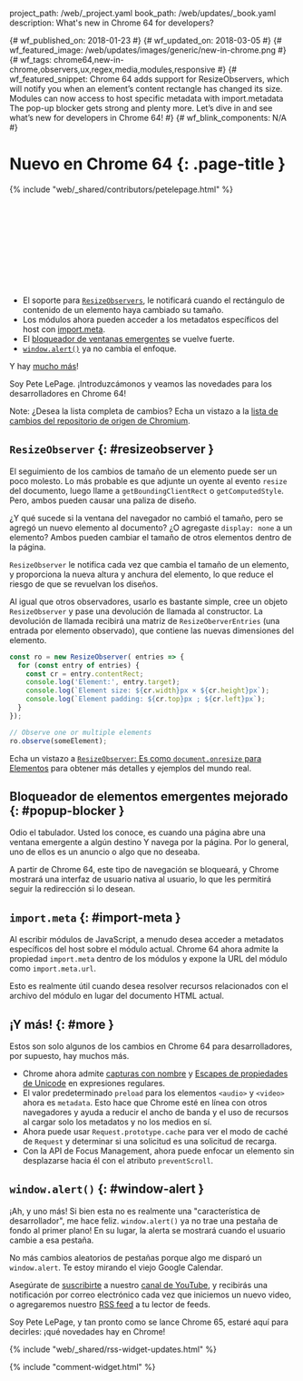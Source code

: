 project_path: /web/_project.yaml
book_path: /web/updates/_book.yaml
description: What's new in Chrome 64 for developers?
<span lang="es-x-mtfrom-en">

{# wf_published_on: 2018-01-23 #}
{# wf_updated_on: 2018-03-05 #}
{# wf_featured_image: /web/updates/images/generic/new-in-chrome.png #}
{# wf_tags: chrome64,new-in-chrome,observers,ux,regex,media,modules,responsive #}
{# wf_featured_snippet: Chrome 64 adds support for ResizeObservers, which will notify you when an element’s content rectangle has changed its size. Modules can now access to host specific metadata with import.metadata The pop-up blocker gets strong and plenty more. Let’s dive in and see what’s new for developers in Chrome 64! #}
{# wf_blink_components: N/A #}

# Nuevo en Chrome 64 {: .page-title }

{% include "web/_shared/contributors/petelepage.html" %}

<div class="clearfix"></div>

<div class="video-wrapper">   <iframe class="devsite-embedded-youtube-video" data-video-id="y5sb-icqOyg"
          data-autohide="1" data-showinfo="0" frameborder="0" allowfullscreen>
  </iframe>
</div>

* El soporte para [`ResizeObservers`](#resizeobserver), le notificará cuando el rectángulo de contenido de un elemento haya cambiado su tamaño.
* Los módulos ahora pueden acceder a los metadatos específicos del host con [import.meta](#import-meta).
* El [bloqueador de ventanas emergentes](#popup-blocker) se vuelve fuerte.
* [`window.alert()`](#window-alert) ya no cambia el enfoque.

Y hay [mucho más](#more)!

Soy Pete LePage. ¡Introduzcámonos y veamos las novedades para los desarrolladores en Chrome 64!

<div class="clearfix"></div>

Note: ¿Desea la lista completa de cambios? Echa un vistazo a la [lista de cambios del repositorio de origen de Chromium](https://chromium.googlesource.com/chromium/src/+log/63.0.3239.84..64.0.3282.140).

## `ResizeObserver` {: #resizeobserver }

El seguimiento de los cambios de tamaño de un elemento puede ser un poco molesto. Lo más probable es que adjunte un oyente al evento `resize` del documento, luego llame a `getBoundingClientRect` o `getComputedStyle`. Pero, ambos pueden causar una paliza de diseño.

¿Y qué sucede si la ventana del navegador no cambió el tamaño, pero se agregó un nuevo elemento al documento? ¿O agregaste `display: none` a un elemento? Ambos pueden cambiar el tamaño de otros elementos dentro de la página.

`ResizeObserver` le notifica cada vez que cambia el tamaño de un elemento, y proporciona la nueva altura y anchura del elemento, lo que reduce el riesgo de que se revuelvan los diseños.

Al igual que otros observadores, usarlo es bastante simple, cree un objeto `ResizeObserver` y pase una devolución de llamada al constructor. La devolución de llamada recibirá una matriz de `ResizeOberverEntries` (una entrada por elemento observado), que contiene las nuevas dimensiones del elemento.

```js
const ro = new ResizeObserver( entries => {
  for (const entry of entries) {
    const cr = entry.contentRect;
    console.log('Element:', entry.target);
    console.log(`Element size: ${cr.width}px × ${cr.height}px`);
    console.log(`Element padding: ${cr.top}px ; ${cr.left}px`);
  }
});

// Observe one or multiple elements
ro.observe(someElement);
```

Echa un vistazo a [`ResizeObserver`: Es como `document.onresize` para Elementos](/web/updates/2016/10/resizeobserver) para obtener más detalles y ejemplos del mundo real.


## Bloqueador de elementos emergentes mejorado {: #popup-blocker }

Odio el tabulador. Usted los conoce, es cuando una página abre una ventana emergente a algún destino Y navega por la página. Por lo general, uno de ellos es un anuncio o algo que no deseaba.

A partir de Chrome 64, este tipo de navegación se bloqueará, y Chrome mostrará una interfaz de usuario nativa al usuario, lo que les permitirá seguir la redirección si lo desean.


## `import.meta` {: #import-meta }

Al escribir módulos de JavaScript, a menudo desea acceder a metadatos específicos del host sobre el módulo actual. Chrome 64 ahora admite la propiedad `import.meta` dentro de los módulos y expone la URL del módulo como `import.meta.url`.

Esto es realmente útil cuando desea resolver recursos relacionados con el archivo del módulo en lugar del documento HTML actual.


## ¡Y más! {: #more }

Estos son solo algunos de los cambios en Chrome 64 para desarrolladores, por supuesto, hay muchos más.

* Chrome ahora admite [capturas con nombre](/web/updates/2017/07/upcoming-regexp-features#named_captures) y [Escapes de propiedades de Unicode](/web/updates/2017/07/upcoming-regexp-features#unicode_property_escapes) en expresiones regulares.
* El valor predeterminado `preload` para los elementos `<audio>` y `<video>` ahora es `metadata`. Esto hace que Chrome esté en línea con otros navegadores y ayuda a reducir el ancho de banda y el uso de recursos al cargar solo los metadatos y no los medios en sí.
* Ahora puede usar `Request.prototype.cache` para ver el modo de caché de `Request` y determinar si una solicitud es una solicitud de recarga.
* Con la API de Focus Management, ahora puede enfocar un elemento sin desplazarse hacia él con el atributo `preventScroll`.

## `window.alert()` {: #window-alert }

¡Ah, y uno más! Si bien esta no es realmente una "característica de desarrollador", me hace feliz. `window.alert()` ya no trae una pestaña de fondo al primer plano! En su lugar, la alerta se mostrará cuando el usuario cambie a esa pestaña.

No más cambios aleatorios de pestañas porque algo me disparó un `window.alert`. Te estoy mirando el viejo Google Calendar.


Asegúrate de [suscribirte](https://goo.gl/6FP1a5) a nuestro [canal de YouTube](https://www.youtube.com/user/ChromeDevelopers/), y recibirás una notificación por correo electrónico cada vez que iniciemos un nuevo video, o agregaremos nuestro [RSS feed](/web/shows/rss.xml) a tu lector de feeds.


Soy Pete LePage, y tan pronto como se lance Chrome 65, estaré aquí para decirles: ¡qué novedades hay en Chrome!

{% include "web/_shared/rss-widget-updates.html" %}

{% include "comment-widget.html" %}

</span>